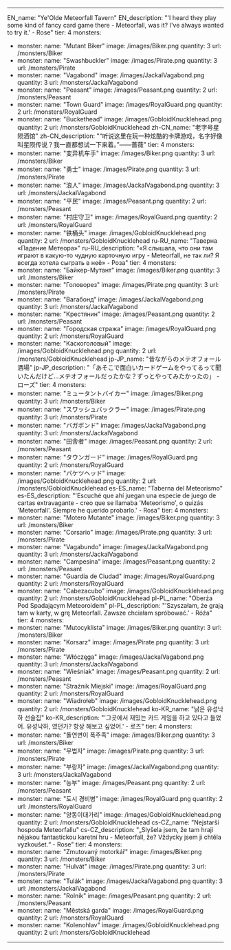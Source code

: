 ---

EN_name: "Ye'Olde Meteorfall Tavern"
EN_description: "'I heard they play some kind of fancy card game there - Meteorfall, was it? I've always wanted to try it.' - Rose"
tier: 4
monsters:
  - monster:
    name: "Mutant Biker"
    image: /images/Biker.png
    quantity: 3
    url: /monsters/Biker
  - monster:
    name: "Swashbuckler"
    image: /images/Pirate.png
    quantity: 3
    url: /monsters/Pirate
  - monster:
    name: "Vagabond"
    image: /images/JackalVagabond.png
    quantity: 3
    url: /monsters/JackalVagabond
  - monster:
    name: "Peasant"
    image: /images/Peasant.png
    quantity: 2
    url: /monsters/Peasant
  - monster:
    name: "Town Guard"
    image: /images/RoyalGuard.png
    quantity: 2
    url: /monsters/RoyalGuard
  - monster:
    name: "Buckethead"
    image: /images/GobloidKnucklehead.png
    quantity: 2
    url: /monsters/GobloidKnucklehead
zh-CN_name: "老字号星陨酒馆"
zh-CN_description: "“听说这里在玩一种炫酷的卡牌游戏，名字好像叫星陨传说？我一直都想试一下来着。”——蔷薇"
tier: 4
monsters:
  - monster:
    name: "变异机车手"
    image: /images/Biker.png
    quantity: 3
    url: /monsters/Biker
  - monster:
    name: "勇士"
    image: /images/Pirate.png
    quantity: 3
    url: /monsters/Pirate
  - monster:
    name: "浪人"
    image: /images/JackalVagabond.png
    quantity: 3
    url: /monsters/JackalVagabond
  - monster:
    name: "平民"
    image: /images/Peasant.png
    quantity: 2
    url: /monsters/Peasant
  - monster:
    name: "村庄守卫"
    image: /images/RoyalGuard.png
    quantity: 2
    url: /monsters/RoyalGuard
  - monster:
    name: "铁桶头"
    image: /images/GobloidKnucklehead.png
    quantity: 2
    url: /monsters/GobloidKnucklehead
ru-RU_name: "Таверна «Падение Метеора»"
ru-RU_description: "«Я слышала, что они там играют в какую-то чудную карточную игру - Meteorfall, не так ли? Я всегда хотела сыграть в неё» - Роза"
tier: 4
monsters:
  - monster:
    name: "Байкер-Мутант"
    image: /images/Biker.png
    quantity: 3
    url: /monsters/Biker
  - monster:
    name: "Головорез"
    image: /images/Pirate.png
    quantity: 3
    url: /monsters/Pirate
  - monster:
    name: "Вагабонд"
    image: /images/JackalVagabond.png
    quantity: 3
    url: /monsters/JackalVagabond
  - monster:
    name: "Крестянин"
    image: /images/Peasant.png
    quantity: 2
    url: /monsters/Peasant
  - monster:
    name: "Городская стража"
    image: /images/RoyalGuard.png
    quantity: 2
    url: /monsters/RoyalGuard
  - monster:
    name: "Каскоголовый"
    image: /images/GobloidKnucklehead.png
    quantity: 2
    url: /monsters/GobloidKnucklehead
jp-JP_name: "昔ながらのメテオフォール酒場"
jp-JP_description: "「あそこで面白いカードゲームをやってるって聞いたんだけど…メテオフォールだったかな？ずっとやってみたかったの」 - ローズ"
tier: 4
monsters:
  - monster:
    name: "ミュータントバイカー"
    image: /images/Biker.png
    quantity: 3
    url: /monsters/Biker
  - monster:
    name: "スワッシュバックラー"
    image: /images/Pirate.png
    quantity: 3
    url: /monsters/Pirate
  - monster:
    name: "バガボンド"
    image: /images/JackalVagabond.png
    quantity: 3
    url: /monsters/JackalVagabond
  - monster:
    name: "田舎者"
    image: /images/Peasant.png
    quantity: 2
    url: /monsters/Peasant
  - monster:
    name: "タウンガード"
    image: /images/RoyalGuard.png
    quantity: 2
    url: /monsters/RoyalGuard
  - monster:
    name: "バケツヘッド"
    image: /images/GobloidKnucklehead.png
    quantity: 2
    url: /monsters/GobloidKnucklehead
es-ES_name: "Taberna del Meteorismo"
es-ES_description: "'Escuché que ahí juegan una especie de juego de cartas extravagante - creo que se llamaba 'Meteorismo', o quizás 'Meteorfall'. Siempre he querido probarlo.' - Rosa"
tier: 4
monsters:
  - monster:
    name: "Motero Mutante"
    image: /images/Biker.png
    quantity: 3
    url: /monsters/Biker
  - monster:
    name: "Corsario"
    image: /images/Pirate.png
    quantity: 3
    url: /monsters/Pirate
  - monster:
    name: "Vagabundo"
    image: /images/JackalVagabond.png
    quantity: 3
    url: /monsters/JackalVagabond
  - monster:
    name: "Campesina"
    image: /images/Peasant.png
    quantity: 2
    url: /monsters/Peasant
  - monster:
    name: "Guardia de Ciudad"
    image: /images/RoyalGuard.png
    quantity: 2
    url: /monsters/RoyalGuard
  - monster:
    name: "Cabezacubo"
    image: /images/GobloidKnucklehead.png
    quantity: 2
    url: /monsters/GobloidKnucklehead
pl-PL_name: "Oberża Pod Spadającym Meteoroidem"
pl-PL_description: "'Szyszałam, że grają tam w karty, w grę Meteorfall. Zawsze chciałam spróbować.' - Róża"
tier: 4
monsters:
  - monster:
    name: "Mutocyklista"
    image: /images/Biker.png
    quantity: 3
    url: /monsters/Biker
  - monster:
    name: "Korsarz"
    image: /images/Pirate.png
    quantity: 3
    url: /monsters/Pirate
  - monster:
    name: "Włóczęga"
    image: /images/JackalVagabond.png
    quantity: 3
    url: /monsters/JackalVagabond
  - monster:
    name: "Wieśniak"
    image: /images/Peasant.png
    quantity: 2
    url: /monsters/Peasant
  - monster:
    name: "Strażnik Miejski"
    image: /images/RoyalGuard.png
    quantity: 2
    url: /monsters/RoyalGuard
  - monster:
    name: "Wiadrołeb"
    image: /images/GobloidKnucklehead.png
    quantity: 2
    url: /monsters/GobloidKnucklehead
ko-KR_name: "낡은 유성낙하 선술집"
ko-KR_description: "'그곳에서 재밌는 카드 게임을 하고 있다고 들었어. 유성낙하, 였던가? 항상 해보고 싶었어.' - 로즈"
tier: 4
monsters:
  - monster:
    name: "돌연변이 폭주족"
    image: /images/Biker.png
    quantity: 3
    url: /monsters/Biker
  - monster:
    name: "무법자"
    image: /images/Pirate.png
    quantity: 3
    url: /monsters/Pirate
  - monster:
    name: "부랑자"
    image: /images/JackalVagabond.png
    quantity: 3
    url: /monsters/JackalVagabond
  - monster:
    name: "농부"
    image: /images/Peasant.png
    quantity: 2
    url: /monsters/Peasant
  - monster:
    name: "도시 경비병"
    image: /images/RoyalGuard.png
    quantity: 2
    url: /monsters/RoyalGuard
  - monster:
    name: "양동이대가리"
    image: /images/GobloidKnucklehead.png
    quantity: 2
    url: /monsters/GobloidKnucklehead
cs-CZ_name: "Nejstarší hospoda Meteorfallu"
cs-CZ_description: "„Slyšela jsem, že tam hrají nějakou fantastickou karetní hru - Meteorfall, že? Vždycky jsem ji chtěla vyzkoušet.“ - Rose"
tier: 4
monsters:
  - monster:
    name: "Zmutovaný motorkář"
    image: /images/Biker.png
    quantity: 3
    url: /monsters/Biker
  - monster:
    name: "Hulvát"
    image: /images/Pirate.png
    quantity: 3
    url: /monsters/Pirate
  - monster:
    name: "Tulák"
    image: /images/JackalVagabond.png
    quantity: 3
    url: /monsters/JackalVagabond
  - monster:
    name: "Rolník"
    image: /images/Peasant.png
    quantity: 2
    url: /monsters/Peasant
  - monster:
    name: "Městská garda"
    image: /images/RoyalGuard.png
    quantity: 2
    url: /monsters/RoyalGuard
  - monster:
    name: "Kolenohlav"
    image: /images/GobloidKnucklehead.png
    quantity: 2
    url: /monsters/GobloidKnucklehead
---